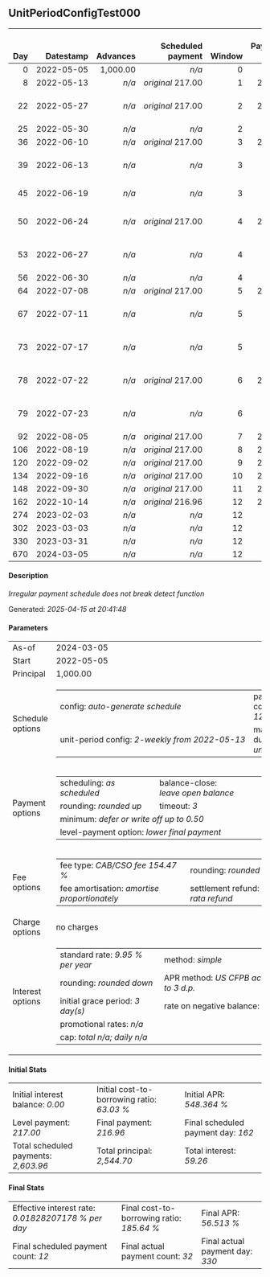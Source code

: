 <h2>UnitPeriodConfigTest000</h2>
<table>
    <thead style="vertical-align: bottom;">
        <th style="text-align: right;">Day</th>
        <th style="text-align: right;">Datestamp</th>
        <th style="text-align: right;">Advances</th>
        <th style="text-align: right;">Scheduled payment</th>
        <th style="text-align: right;">Window</th>
        <th style="text-align: right;">Payment due</th>
        <th style="text-align: right;">Actual payments</th>
        <th style="text-align: right;">Generated payment</th>
        <th style="text-align: right;">Net effect</th>
        <th style="text-align: right;">Payment status</th>
        <th style="text-align: right;">Balance status</th>
        <th style="text-align: right;">Simple interest</th>
        <th style="text-align: right;">New interest</th>
        <th style="text-align: right;">New charges</th>
        <th style="text-align: right;">Principal portion</th>
        <th style="text-align: right;">Fee portion</th>
        <th style="text-align: right;">Interest portion</th>
        <th style="text-align: right;">Charges portion</th>
        <th style="text-align: right;">Fee refund</th>
        <th style="text-align: right;">Principal balance</th>
        <th style="text-align: right;">Fee balance</th>
        <th style="text-align: right;">Interest balance</th>
        <th style="text-align: right;">Charges balance</th>
        <th style="text-align: right;">Settlement figure</th>
        <th style="text-align: right;">Fee refund if&nbsp;settled</th>
    </thead>
    <tr style="text-align: right;">
        <td class="ci00">0</td>
        <td class="ci01" style="white-space: nowrap;">2022-05-05</td>
        <td class="ci02">1,000.00</td>
        <td class="ci03" style="white-space: nowrap;"><i>n/a<i></td>
        <td class="ci04">0</td>
        <td class="ci05">0.00</td>
        <td class="ci06"><i>n/a</i></td>
        <td class="ci07"><i>n/a</i></td>
        <td class="ci08">0.00</td>
        <td class="ci09"><i>none&nbsp;scheduled</i></td>
        <td class="ci10">open</td>
        <td class="ci13">0.0000</td>
        <td class="ci14">0.0000</td>
        <td class="ci15"><i>n/a</i></td>
        <td class="ci16">0.00</td>
        <td class="ci17">0.00</td>
        <td class="ci18">0.00</td>
        <td class="ci19">0.00</td>
        <td class="ci20">0.00</td>
        <td class="ci21">1,000.00</td>
        <td class="ci22">1,544.70</td>
        <td class="ci23">0.0000</td>
        <td class="ci24">0.00</td>
        <td class="ci25">2,544.70</td>
        <td class="ci26">1,544.70</td>
    </tr>
    <tr style="text-align: right;">
        <td class="ci00">8</td>
        <td class="ci01" style="white-space: nowrap;">2022-05-13</td>
        <td class="ci02"><i>n/a</i></td>
        <td class="ci03" style="white-space: nowrap;"><i>original</i> 217.00</td>
        <td class="ci04">1</td>
        <td class="ci05">217.00</td>
        <td class="ci06"><i>confirmed</i>&nbsp;217.00</td>
        <td class="ci07"><i>n/a</i></td>
        <td class="ci08">217.00</td>
        <td class="ci09"><i>payment&nbsp;made</i></td>
        <td class="ci10">open</td>
        <td class="ci13">5.5495</td>
        <td class="ci14">5.5495</td>
        <td class="ci15"><i>n/a</i></td>
        <td class="ci16">83.09</td>
        <td class="ci17">128.37</td>
        <td class="ci18">5.54</td>
        <td class="ci19">0.00</td>
        <td class="ci20">1,468.42</td>
        <td class="ci21">916.91</td>
        <td class="ci22">1,416.33</td>
        <td class="ci23">0.0000</td>
        <td class="ci24">0.00</td>
        <td class="ci25">864.82</td>
        <td class="ci26">1,468.42</td>
    </tr>
    <tr style="text-align: right;">
        <td class="ci00">22</td>
        <td class="ci01" style="white-space: nowrap;">2022-05-27</td>
        <td class="ci02"><i>n/a</i></td>
        <td class="ci03" style="white-space: nowrap;"><i>original</i> 217.00</td>
        <td class="ci04">2</td>
        <td class="ci05">217.00</td>
        <td class="ci06">217.00&nbsp;<i>failed</i><br/>217.00&nbsp;<i>failed</i><br/>217.00&nbsp;<i>failed</i></td>
        <td class="ci07"><i>n/a</i></td>
        <td class="ci08">0.00</td>
        <td class="ci09"><i>paid&nbsp;later&nbsp;in&nbsp;full</i></td>
        <td class="ci10">open</td>
        <td class="ci13">8.9047</td>
        <td class="ci14">8.9047</td>
        <td class="ci15"><i>n/a</i></td>
        <td class="ci16">0.00</td>
        <td class="ci17">0.00</td>
        <td class="ci18">0.00</td>
        <td class="ci19">0.00</td>
        <td class="ci20">1,334.93</td>
        <td class="ci21">916.91</td>
        <td class="ci22">1,416.33</td>
        <td class="ci23">8.9047</td>
        <td class="ci24">0.00</td>
        <td class="ci25">1,007.21</td>
        <td class="ci26">1,334.93</td>
    </tr>
    <tr style="text-align: right;">
        <td class="ci00">25</td>
        <td class="ci01" style="white-space: nowrap;">2022-05-30</td>
        <td class="ci02"><i>n/a</i></td>
        <td class="ci03" style="white-space: nowrap;"><i>n/a<i></td>
        <td class="ci04">2</td>
        <td class="ci05">0.00</td>
        <td class="ci06"><i>confirmed</i>&nbsp;217.00</td>
        <td class="ci07"><i>n/a</i></td>
        <td class="ci08">217.00</td>
        <td class="ci09"><i>extra&nbsp;payment</i></td>
        <td class="ci10">open</td>
        <td class="ci13">1.9081</td>
        <td class="ci14">1.9081</td>
        <td class="ci15"><i>n/a</i></td>
        <td class="ci16">81.02</td>
        <td class="ci17">125.17</td>
        <td class="ci18">10.81</td>
        <td class="ci19">0.00</td>
        <td class="ci20">1,306.33</td>
        <td class="ci21">835.89</td>
        <td class="ci22">1,291.16</td>
        <td class="ci23">0.0000</td>
        <td class="ci24">0.00</td>
        <td class="ci25">820.72</td>
        <td class="ci26">1,306.33</td>
    </tr>
    <tr style="text-align: right;">
        <td class="ci00">36</td>
        <td class="ci01" style="white-space: nowrap;">2022-06-10</td>
        <td class="ci02"><i>n/a</i></td>
        <td class="ci03" style="white-space: nowrap;"><i>original</i> 217.00</td>
        <td class="ci04">3</td>
        <td class="ci05">217.00</td>
        <td class="ci06"><i>n/a</i></td>
        <td class="ci07"><i>n/a</i></td>
        <td class="ci08">0.00</td>
        <td class="ci09"><i>paid&nbsp;later&nbsp;in&nbsp;full</i></td>
        <td class="ci10">open</td>
        <td class="ci13">6.3782</td>
        <td class="ci14">6.3782</td>
        <td class="ci15"><i>n/a</i></td>
        <td class="ci16">0.00</td>
        <td class="ci17">0.00</td>
        <td class="ci18">0.00</td>
        <td class="ci19">0.00</td>
        <td class="ci20">1,201.44</td>
        <td class="ci21">835.89</td>
        <td class="ci22">1,291.16</td>
        <td class="ci23">6.3782</td>
        <td class="ci24">0.00</td>
        <td class="ci25">931.98</td>
        <td class="ci26">1,201.44</td>
    </tr>
    <tr style="text-align: right;">
        <td class="ci00">39</td>
        <td class="ci01" style="white-space: nowrap;">2022-06-13</td>
        <td class="ci02"><i>n/a</i></td>
        <td class="ci03" style="white-space: nowrap;"><i>n/a<i></td>
        <td class="ci04">3</td>
        <td class="ci05">0.00</td>
        <td class="ci06">217.00&nbsp;<i>failed</i><br/>217.00&nbsp;<i>failed</i><br/>217.00&nbsp;<i>failed</i></td>
        <td class="ci07"><i>n/a</i></td>
        <td class="ci08">0.00</td>
        <td class="ci09"><i>nothing&nbsp;due</i></td>
        <td class="ci10">open</td>
        <td class="ci13">1.7395</td>
        <td class="ci14">1.7395</td>
        <td class="ci15"><i>n/a</i></td>
        <td class="ci16">0.00</td>
        <td class="ci17">0.00</td>
        <td class="ci18">0.00</td>
        <td class="ci19">0.00</td>
        <td class="ci20">1,172.83</td>
        <td class="ci21">835.89</td>
        <td class="ci22">1,291.16</td>
        <td class="ci23">8.1178</td>
        <td class="ci24">0.00</td>
        <td class="ci25">962.33</td>
        <td class="ci26">1,172.83</td>
    </tr>
    <tr style="text-align: right;">
        <td class="ci00">45</td>
        <td class="ci01" style="white-space: nowrap;">2022-06-19</td>
        <td class="ci02"><i>n/a</i></td>
        <td class="ci03" style="white-space: nowrap;"><i>n/a<i></td>
        <td class="ci04">3</td>
        <td class="ci05">0.00</td>
        <td class="ci06">217.00&nbsp;<i>failed</i><br/><i>confirmed</i>&nbsp;217.00</td>
        <td class="ci07"><i>n/a</i></td>
        <td class="ci08">217.00</td>
        <td class="ci09"><i>extra&nbsp;payment</i></td>
        <td class="ci10">open</td>
        <td class="ci13">3.4790</td>
        <td class="ci14">3.4790</td>
        <td class="ci15"><i>n/a</i></td>
        <td class="ci16">80.72</td>
        <td class="ci17">124.69</td>
        <td class="ci18">11.59</td>
        <td class="ci19">0.00</td>
        <td class="ci20">1,115.62</td>
        <td class="ci21">755.17</td>
        <td class="ci22">1,166.47</td>
        <td class="ci23">0.0000</td>
        <td class="ci24">0.00</td>
        <td class="ci25">806.02</td>
        <td class="ci26">1,115.62</td>
    </tr>
    <tr style="text-align: right;">
        <td class="ci00">50</td>
        <td class="ci01" style="white-space: nowrap;">2022-06-24</td>
        <td class="ci02"><i>n/a</i></td>
        <td class="ci03" style="white-space: nowrap;"><i>original</i> 217.00</td>
        <td class="ci04">4</td>
        <td class="ci05">217.00</td>
        <td class="ci06">217.00&nbsp;<i>failed</i><br/>217.00&nbsp;<i>failed</i><br/>217.00&nbsp;<i>failed</i></td>
        <td class="ci07"><i>n/a</i></td>
        <td class="ci08">0.00</td>
        <td class="ci09"><i>paid&nbsp;later&nbsp;in&nbsp;full</i></td>
        <td class="ci10">open</td>
        <td class="ci13">2.6192</td>
        <td class="ci14">2.6192</td>
        <td class="ci15"><i>n/a</i></td>
        <td class="ci16">0.00</td>
        <td class="ci17">0.00</td>
        <td class="ci18">0.00</td>
        <td class="ci19">0.00</td>
        <td class="ci20">1,067.95</td>
        <td class="ci21">755.17</td>
        <td class="ci22">1,166.47</td>
        <td class="ci23">2.6192</td>
        <td class="ci24">0.00</td>
        <td class="ci25">856.30</td>
        <td class="ci26">1,067.95</td>
    </tr>
    <tr style="text-align: right;">
        <td class="ci00">53</td>
        <td class="ci01" style="white-space: nowrap;">2022-06-27</td>
        <td class="ci02"><i>n/a</i></td>
        <td class="ci03" style="white-space: nowrap;"><i>n/a<i></td>
        <td class="ci04">4</td>
        <td class="ci05">0.00</td>
        <td class="ci06">217.00&nbsp;<i>failed</i><br/>217.00&nbsp;<i>failed</i><br/>217.00&nbsp;<i>failed</i></td>
        <td class="ci07"><i>n/a</i></td>
        <td class="ci08">0.00</td>
        <td class="ci09"><i>nothing&nbsp;due</i></td>
        <td class="ci10">open</td>
        <td class="ci13">1.5715</td>
        <td class="ci14">1.5715</td>
        <td class="ci15"><i>n/a</i></td>
        <td class="ci16">0.00</td>
        <td class="ci17">0.00</td>
        <td class="ci18">0.00</td>
        <td class="ci19">0.00</td>
        <td class="ci20">1,039.34</td>
        <td class="ci21">755.17</td>
        <td class="ci22">1,166.47</td>
        <td class="ci23">4.1908</td>
        <td class="ci24">0.00</td>
        <td class="ci25">886.49</td>
        <td class="ci26">1,039.34</td>
    </tr>
    <tr style="text-align: right;">
        <td class="ci00">56</td>
        <td class="ci01" style="white-space: nowrap;">2022-06-30</td>
        <td class="ci02"><i>n/a</i></td>
        <td class="ci03" style="white-space: nowrap;"><i>n/a<i></td>
        <td class="ci04">4</td>
        <td class="ci05">0.00</td>
        <td class="ci06"><i>confirmed</i>&nbsp;217.00</td>
        <td class="ci07"><i>n/a</i></td>
        <td class="ci08">217.00</td>
        <td class="ci09"><i>extra&nbsp;payment</i></td>
        <td class="ci10">open</td>
        <td class="ci13">1.5715</td>
        <td class="ci14">1.5715</td>
        <td class="ci15"><i>n/a</i></td>
        <td class="ci16">83.01</td>
        <td class="ci17">128.23</td>
        <td class="ci18">5.76</td>
        <td class="ci19">0.00</td>
        <td class="ci20">1,010.73</td>
        <td class="ci21">672.16</td>
        <td class="ci22">1,038.24</td>
        <td class="ci23">0.0000</td>
        <td class="ci24">0.00</td>
        <td class="ci25">699.67</td>
        <td class="ci26">1,010.73</td>
    </tr>
    <tr style="text-align: right;">
        <td class="ci00">64</td>
        <td class="ci01" style="white-space: nowrap;">2022-07-08</td>
        <td class="ci02"><i>n/a</i></td>
        <td class="ci03" style="white-space: nowrap;"><i>original</i> 217.00</td>
        <td class="ci04">5</td>
        <td class="ci05">217.00</td>
        <td class="ci06"><i>n/a</i></td>
        <td class="ci07"><i>n/a</i></td>
        <td class="ci08">0.00</td>
        <td class="ci09"><i>missed&nbsp;payment</i></td>
        <td class="ci10">open</td>
        <td class="ci13">3.7301</td>
        <td class="ci14">3.7301</td>
        <td class="ci15"><i>n/a</i></td>
        <td class="ci16">0.00</td>
        <td class="ci17">0.00</td>
        <td class="ci18">0.00</td>
        <td class="ci19">0.00</td>
        <td class="ci20">934.45</td>
        <td class="ci21">672.16</td>
        <td class="ci22">1,038.24</td>
        <td class="ci23">3.7301</td>
        <td class="ci24">0.00</td>
        <td class="ci25">779.68</td>
        <td class="ci26">934.45</td>
    </tr>
    <tr style="text-align: right;">
        <td class="ci00">67</td>
        <td class="ci01" style="white-space: nowrap;">2022-07-11</td>
        <td class="ci02"><i>n/a</i></td>
        <td class="ci03" style="white-space: nowrap;"><i>n/a<i></td>
        <td class="ci04">5</td>
        <td class="ci05">0.00</td>
        <td class="ci06">217.00&nbsp;<i>failed</i><br/>217.00&nbsp;<i>failed</i><br/>217.00&nbsp;<i>failed</i></td>
        <td class="ci07"><i>n/a</i></td>
        <td class="ci08">0.00</td>
        <td class="ci09"><i>nothing&nbsp;due</i></td>
        <td class="ci10">open</td>
        <td class="ci13">1.3988</td>
        <td class="ci14">1.3988</td>
        <td class="ci15"><i>n/a</i></td>
        <td class="ci16">0.00</td>
        <td class="ci17">0.00</td>
        <td class="ci18">0.00</td>
        <td class="ci19">0.00</td>
        <td class="ci20">905.85</td>
        <td class="ci21">672.16</td>
        <td class="ci22">1,038.24</td>
        <td class="ci23">5.1289</td>
        <td class="ci24">0.00</td>
        <td class="ci25">809.67</td>
        <td class="ci26">905.85</td>
    </tr>
    <tr style="text-align: right;">
        <td class="ci00">73</td>
        <td class="ci01" style="white-space: nowrap;">2022-07-17</td>
        <td class="ci02"><i>n/a</i></td>
        <td class="ci03" style="white-space: nowrap;"><i>n/a<i></td>
        <td class="ci04">5</td>
        <td class="ci05">0.00</td>
        <td class="ci06">217.00&nbsp;<i>failed</i><br/>217.00&nbsp;<i>failed</i><br/>217.00&nbsp;<i>failed</i></td>
        <td class="ci07"><i>n/a</i></td>
        <td class="ci08">0.00</td>
        <td class="ci09"><i>nothing&nbsp;due</i></td>
        <td class="ci10">open</td>
        <td class="ci13">2.7976</td>
        <td class="ci14">2.7976</td>
        <td class="ci15"><i>n/a</i></td>
        <td class="ci16">0.00</td>
        <td class="ci17">0.00</td>
        <td class="ci18">0.00</td>
        <td class="ci19">0.00</td>
        <td class="ci20">848.64</td>
        <td class="ci21">672.16</td>
        <td class="ci22">1,038.24</td>
        <td class="ci23">7.9264</td>
        <td class="ci24">0.00</td>
        <td class="ci25">869.68</td>
        <td class="ci26">848.64</td>
    </tr>
    <tr style="text-align: right;">
        <td class="ci00">78</td>
        <td class="ci01" style="white-space: nowrap;">2022-07-22</td>
        <td class="ci02"><i>n/a</i></td>
        <td class="ci03" style="white-space: nowrap;"><i>original</i> 217.00</td>
        <td class="ci04">6</td>
        <td class="ci05">217.00</td>
        <td class="ci06">217.00&nbsp;<i>failed</i><br/>217.00&nbsp;<i>failed</i><br/>217.00&nbsp;<i>failed</i></td>
        <td class="ci07"><i>n/a</i></td>
        <td class="ci08">0.00</td>
        <td class="ci09"><i>missed&nbsp;payment</i></td>
        <td class="ci10">open</td>
        <td class="ci13">2.3313</td>
        <td class="ci14">2.3313</td>
        <td class="ci15"><i>n/a</i></td>
        <td class="ci16">0.00</td>
        <td class="ci17">0.00</td>
        <td class="ci18">0.00</td>
        <td class="ci19">0.00</td>
        <td class="ci20">800.96</td>
        <td class="ci21">672.16</td>
        <td class="ci22">1,038.24</td>
        <td class="ci23">10.2577</td>
        <td class="ci24">0.00</td>
        <td class="ci25">919.69</td>
        <td class="ci26">800.96</td>
    </tr>
    <tr style="text-align: right;">
        <td class="ci00">79</td>
        <td class="ci01" style="white-space: nowrap;">2022-07-23</td>
        <td class="ci02"><i>n/a</i></td>
        <td class="ci03" style="white-space: nowrap;"><i>n/a<i></td>
        <td class="ci04">6</td>
        <td class="ci05">0.00</td>
        <td class="ci06">217.00&nbsp;<i>failed</i><br/>217.00&nbsp;<i>failed</i><br/>217.00&nbsp;<i>failed</i></td>
        <td class="ci07"><i>n/a</i></td>
        <td class="ci08">0.00</td>
        <td class="ci09"><i>nothing&nbsp;due</i></td>
        <td class="ci10">open</td>
        <td class="ci13">0.4663</td>
        <td class="ci14">0.4663</td>
        <td class="ci15"><i>n/a</i></td>
        <td class="ci16">0.00</td>
        <td class="ci17">0.00</td>
        <td class="ci18">0.00</td>
        <td class="ci19">0.00</td>
        <td class="ci20">791.43</td>
        <td class="ci21">672.16</td>
        <td class="ci22">1,038.24</td>
        <td class="ci23">10.7240</td>
        <td class="ci24">0.00</td>
        <td class="ci25">929.69</td>
        <td class="ci26">791.43</td>
    </tr>
    <tr style="text-align: right;">
        <td class="ci00">92</td>
        <td class="ci01" style="white-space: nowrap;">2022-08-05</td>
        <td class="ci02"><i>n/a</i></td>
        <td class="ci03" style="white-space: nowrap;"><i>original</i> 217.00</td>
        <td class="ci04">7</td>
        <td class="ci05">217.00</td>
        <td class="ci06"><i>n/a</i></td>
        <td class="ci07"><i>n/a</i></td>
        <td class="ci08">0.00</td>
        <td class="ci09"><i>missed&nbsp;payment</i></td>
        <td class="ci10">open</td>
        <td class="ci13">6.0614</td>
        <td class="ci14">6.0614</td>
        <td class="ci15"><i>n/a</i></td>
        <td class="ci16">0.00</td>
        <td class="ci17">0.00</td>
        <td class="ci18">0.00</td>
        <td class="ci19">0.00</td>
        <td class="ci20">667.47</td>
        <td class="ci21">672.16</td>
        <td class="ci22">1,038.24</td>
        <td class="ci23">16.7854</td>
        <td class="ci24">0.00</td>
        <td class="ci25">1,059.71</td>
        <td class="ci26">667.47</td>
    </tr>
    <tr style="text-align: right;">
        <td class="ci00">106</td>
        <td class="ci01" style="white-space: nowrap;">2022-08-19</td>
        <td class="ci02"><i>n/a</i></td>
        <td class="ci03" style="white-space: nowrap;"><i>original</i> 217.00</td>
        <td class="ci04">8</td>
        <td class="ci05">217.00</td>
        <td class="ci06"><i>n/a</i></td>
        <td class="ci07"><i>n/a</i></td>
        <td class="ci08">0.00</td>
        <td class="ci09"><i>missed&nbsp;payment</i></td>
        <td class="ci10">open</td>
        <td class="ci13">6.5276</td>
        <td class="ci14">6.5276</td>
        <td class="ci15"><i>n/a</i></td>
        <td class="ci16">0.00</td>
        <td class="ci17">0.00</td>
        <td class="ci18">0.00</td>
        <td class="ci19">0.00</td>
        <td class="ci20">533.98</td>
        <td class="ci21">672.16</td>
        <td class="ci22">1,038.24</td>
        <td class="ci23">23.3130</td>
        <td class="ci24">0.00</td>
        <td class="ci25">1,199.73</td>
        <td class="ci26">533.98</td>
    </tr>
    <tr style="text-align: right;">
        <td class="ci00">120</td>
        <td class="ci01" style="white-space: nowrap;">2022-09-02</td>
        <td class="ci02"><i>n/a</i></td>
        <td class="ci03" style="white-space: nowrap;"><i>original</i> 217.00</td>
        <td class="ci04">9</td>
        <td class="ci05">217.00</td>
        <td class="ci06"><i>n/a</i></td>
        <td class="ci07"><i>n/a</i></td>
        <td class="ci08">0.00</td>
        <td class="ci09"><i>missed&nbsp;payment</i></td>
        <td class="ci10">open</td>
        <td class="ci13">6.5276</td>
        <td class="ci14">6.5276</td>
        <td class="ci15"><i>n/a</i></td>
        <td class="ci16">0.00</td>
        <td class="ci17">0.00</td>
        <td class="ci18">0.00</td>
        <td class="ci19">0.00</td>
        <td class="ci20">400.48</td>
        <td class="ci21">672.16</td>
        <td class="ci22">1,038.24</td>
        <td class="ci23">29.8406</td>
        <td class="ci24">0.00</td>
        <td class="ci25">1,339.76</td>
        <td class="ci26">400.48</td>
    </tr>
    <tr style="text-align: right;">
        <td class="ci00">134</td>
        <td class="ci01" style="white-space: nowrap;">2022-09-16</td>
        <td class="ci02"><i>n/a</i></td>
        <td class="ci03" style="white-space: nowrap;"><i>original</i> 217.00</td>
        <td class="ci04">10</td>
        <td class="ci05">217.00</td>
        <td class="ci06"><i>n/a</i></td>
        <td class="ci07"><i>n/a</i></td>
        <td class="ci08">0.00</td>
        <td class="ci09"><i>missed&nbsp;payment</i></td>
        <td class="ci10">open</td>
        <td class="ci13">6.5276</td>
        <td class="ci14">6.5276</td>
        <td class="ci15"><i>n/a</i></td>
        <td class="ci16">0.00</td>
        <td class="ci17">0.00</td>
        <td class="ci18">0.00</td>
        <td class="ci19">0.00</td>
        <td class="ci20">266.99</td>
        <td class="ci21">672.16</td>
        <td class="ci22">1,038.24</td>
        <td class="ci23">36.3683</td>
        <td class="ci24">0.00</td>
        <td class="ci25">1,479.77</td>
        <td class="ci26">266.99</td>
    </tr>
    <tr style="text-align: right;">
        <td class="ci00">148</td>
        <td class="ci01" style="white-space: nowrap;">2022-09-30</td>
        <td class="ci02"><i>n/a</i></td>
        <td class="ci03" style="white-space: nowrap;"><i>original</i> 217.00</td>
        <td class="ci04">11</td>
        <td class="ci05">217.00</td>
        <td class="ci06"><i>n/a</i></td>
        <td class="ci07"><i>n/a</i></td>
        <td class="ci08">0.00</td>
        <td class="ci09"><i>missed&nbsp;payment</i></td>
        <td class="ci10">open</td>
        <td class="ci13">6.5276</td>
        <td class="ci14">6.5276</td>
        <td class="ci15"><i>n/a</i></td>
        <td class="ci16">0.00</td>
        <td class="ci17">0.00</td>
        <td class="ci18">0.00</td>
        <td class="ci19">0.00</td>
        <td class="ci20">133.50</td>
        <td class="ci21">672.16</td>
        <td class="ci22">1,038.24</td>
        <td class="ci23">42.8959</td>
        <td class="ci24">0.00</td>
        <td class="ci25">1,619.79</td>
        <td class="ci26">133.50</td>
    </tr>
    <tr style="text-align: right;">
        <td class="ci00">162</td>
        <td class="ci01" style="white-space: nowrap;">2022-10-14</td>
        <td class="ci02"><i>n/a</i></td>
        <td class="ci03" style="white-space: nowrap;"><i>original</i> 216.96</td>
        <td class="ci04">12</td>
        <td class="ci05">216.96</td>
        <td class="ci06"><i>n/a</i></td>
        <td class="ci07"><i>n/a</i></td>
        <td class="ci08">0.00</td>
        <td class="ci09"><i>paid&nbsp;later&nbsp;in&nbsp;full</i></td>
        <td class="ci10">open</td>
        <td class="ci13">6.5276</td>
        <td class="ci14">6.5276</td>
        <td class="ci15"><i>n/a</i></td>
        <td class="ci16">0.00</td>
        <td class="ci17">0.00</td>
        <td class="ci18">0.00</td>
        <td class="ci19">0.00</td>
        <td class="ci20">0.00</td>
        <td class="ci21">672.16</td>
        <td class="ci22">1,038.24</td>
        <td class="ci23">49.4235</td>
        <td class="ci24">0.00</td>
        <td class="ci25">1,759.82</td>
        <td class="ci26">0.00</td>
    </tr>
    <tr style="text-align: right;">
        <td class="ci00">274</td>
        <td class="ci01" style="white-space: nowrap;">2023-02-03</td>
        <td class="ci02"><i>n/a</i></td>
        <td class="ci03" style="white-space: nowrap;"><i>n/a<i></td>
        <td class="ci04">12</td>
        <td class="ci05">0.00</td>
        <td class="ci06">260.36&nbsp;<i>failed</i></td>
        <td class="ci07"><i>n/a</i></td>
        <td class="ci08">0.00</td>
        <td class="ci09"><i>nothing&nbsp;due</i></td>
        <td class="ci10">open</td>
        <td class="ci13">52.2211</td>
        <td class="ci14">52.2211</td>
        <td class="ci15"><i>n/a</i></td>
        <td class="ci16">0.00</td>
        <td class="ci17">0.00</td>
        <td class="ci18">0.00</td>
        <td class="ci19">0.00</td>
        <td class="ci20">0.00</td>
        <td class="ci21">672.16</td>
        <td class="ci22">1,038.24</td>
        <td class="ci23">101.6446</td>
        <td class="ci24">0.00</td>
        <td class="ci25">1,812.04</td>
        <td class="ci26">0.00</td>
    </tr>
    <tr style="text-align: right;">
        <td class="ci00">302</td>
        <td class="ci01" style="white-space: nowrap;">2023-03-03</td>
        <td class="ci02"><i>n/a</i></td>
        <td class="ci03" style="white-space: nowrap;"><i>n/a<i></td>
        <td class="ci04">12</td>
        <td class="ci05">0.00</td>
        <td class="ci06">260.36&nbsp;<i>failed</i></td>
        <td class="ci07"><i>n/a</i></td>
        <td class="ci08">0.00</td>
        <td class="ci09"><i>nothing&nbsp;due</i></td>
        <td class="ci10">open</td>
        <td class="ci13">13.0553</td>
        <td class="ci14">13.0553</td>
        <td class="ci15"><i>n/a</i></td>
        <td class="ci16">0.00</td>
        <td class="ci17">0.00</td>
        <td class="ci18">0.00</td>
        <td class="ci19">0.00</td>
        <td class="ci20">0.00</td>
        <td class="ci21">672.16</td>
        <td class="ci22">1,038.24</td>
        <td class="ci23">114.6999</td>
        <td class="ci24">0.00</td>
        <td class="ci25">1,825.09</td>
        <td class="ci26">0.00</td>
    </tr>
    <tr style="text-align: right;">
        <td class="ci00">330</td>
        <td class="ci01" style="white-space: nowrap;">2023-03-31</td>
        <td class="ci02"><i>n/a</i></td>
        <td class="ci03" style="white-space: nowrap;"><i>n/a<i></td>
        <td class="ci04">12</td>
        <td class="ci05">0.00</td>
        <td class="ci06"><i>confirmed</i>&nbsp;217.00</td>
        <td class="ci07"><i>n/a</i></td>
        <td class="ci08">217.00</td>
        <td class="ci09"><i>extra&nbsp;payment</i></td>
        <td class="ci10">open</td>
        <td class="ci13">13.0553</td>
        <td class="ci14">13.0553</td>
        <td class="ci15"><i>n/a</i></td>
        <td class="ci16">35.07</td>
        <td class="ci17">54.18</td>
        <td class="ci18">127.75</td>
        <td class="ci19">0.00</td>
        <td class="ci20">0.00</td>
        <td class="ci21">637.09</td>
        <td class="ci22">984.06</td>
        <td class="ci23">0.0000</td>
        <td class="ci24">0.00</td>
        <td class="ci25">1,621.15</td>
        <td class="ci26">0.00</td>
    </tr>
    <tr style="text-align: right;">
        <td class="ci00">670</td>
        <td class="ci01" style="white-space: nowrap;">2024-03-05</td>
        <td class="ci02"><i>n/a</i></td>
        <td class="ci03" style="white-space: nowrap;"><i>n/a<i></td>
        <td class="ci04">12</td>
        <td class="ci05">0.00</td>
        <td class="ci06"><i>n/a</i></td>
        <td class="ci07">1,771.40</td>
        <td class="ci08">1,771.40</td>
        <td class="ci09"><i>generated</i></td>
        <td class="ci10">closed</td>
        <td class="ci13">150.2562</td>
        <td class="ci14">150.2562</td>
        <td class="ci15"><i>n/a</i></td>
        <td class="ci16">637.09</td>
        <td class="ci17">984.06</td>
        <td class="ci18">150.25</td>
        <td class="ci19">0.00</td>
        <td class="ci20">0.00</td>
        <td class="ci21">0.00</td>
        <td class="ci22">0.00</td>
        <td class="ci23">0.0000</td>
        <td class="ci24">0.00</td>
        <td class="ci25">1,771.40</td>
        <td class="ci26">0.00</td>
    </tr>
</table>
<p><h4>Description</h4><i>Irregular payment schedule does not break detect function</i></p><p>Generated: <i>2025-04-15 at 20:41:48</i></p><h4>Parameters</h4>
<table>
    <tr>
        <td>As-of</td>
        <td>2024-03-05</td>
    </tr>
    <tr>
        <td>Start</td>
        <td>2022-05-05</td>
    </tr>
    <tr>
        <td>Principal</td>
        <td>1,000.00</td>
    </tr>
    <tr>
        <td>Schedule options</td>
        <td>
            <table>
                <tr>
                    <td>config: <i>auto-generate schedule</i></td>
                    <td>payment count: <i>12</i></td>
                </tr>
                <tr>
                    <td style="white-space: nowrap;">unit-period config: <i>2-weekly from 2022-05-13</i></td>
                    <td>max duration: <i>unlimited</i></td>
                </tr>
            </table>
        </td>
    </tr>
    <tr>
        <td>Payment options</td>
        <td>
            <table>
                <tr>
                    <td>scheduling: <i>as scheduled</i></td>
                    <td>balance-close: <i>leave&nbsp;open&nbsp;balance</i></td>
                </tr>
                <tr>
                    <td>rounding: <i>rounded up</i></td>
                    <td>timeout: <i>3</i></td>
                </tr>
                <tr>
                    <td colspan='2'>minimum: <i>defer&nbsp;or&nbsp;write&nbsp;off&nbsp;up&nbsp;to&nbsp;0.50</i></td>
                </tr>
                <tr>
                    <td colspan='2'>level-payment option: <i>lower&nbsp;final&nbsp;payment</i></td>
                </tr>
            </table>
        </td>
    </tr>
    <tr>
        <td>Fee options</td>
        <td>
            <table>
                <tr>
                    <td>fee type: <i><i>CAB/CSO fee</i> 154.47 %</i></td>
                    <td>rounding: <i>rounded down</i></td>
                </tr>
                <tr>
                    <td>fee amortisation: <i>amortise proportionately</i></td>
                    <td>settlement refund: <i>pro-rata refund</i></td>
                </tr>
            </table>
        </td>
    </tr>
    <tr>
        <td>Charge options</td>
        <td>no charges
        </td>
    </tr>
    <tr>
        <td>Interest options</td>
        <td>
            <table>
                <tr>
                    <td>standard rate: <i>9.95 % per year</i></td>
                    <td>method: <i>simple</i></td>
                </tr>
                <tr>
                    <td>rounding: <i>rounded down</i></td>
                    <td>APR method: <i>US CFPB actuarial to 3 d.p.</i></td>
                </tr>
                <tr>
                    <td>initial grace period: <i>3 day(s)</i></td>
                    <td>rate on negative balance: <i>zero</i></td>
                </tr>
                <tr>
                    <td colspan="2">promotional rates: <i><i>n/a</i></i></td>
                </tr>
                <tr>
                    <td colspan="2">cap: <i>total <i>n/a</i>; daily <i>n/a</i></td>
                </tr>
            </table>
        </td>
    </tr>
</table><h4>Initial Stats</h4>
<table>
    <tr>
        <td>Initial interest balance: <i>0.00</i></td>
        <td>Initial cost-to-borrowing ratio: <i>63.03 %</i></td>
        <td>Initial APR: <i>548.364 %</i></td>
    </tr>
    <tr>
        <td>Level payment: <i>217.00</i></td>
        <td>Final payment: <i>216.96</i></td>
        <td>Final scheduled payment day: <i>162</i></td>
    </tr>
    <tr>
        <td>Total scheduled payments: <i>2,603.96</i></td>
        <td>Total principal: <i>2,544.70</i></td>
        <td>Total interest: <i>59.26</i></td>
    </tr>
</table>
<h4>Final Stats</h4>
<table>
    <tr>
        <td>Effective interest rate: <i>0.01828207178 % per day</i></td>
        <td>Final cost-to-borrowing ratio: <i>185.64 %</i></td>
        <td>Final APR: <i>56.513 %</i></td>
    </tr>
    <tr>
        <td>Final scheduled payment count: <i>12</i></td>
        <td>Final actual payment count: <i>32</i></td>
        <td>Final actual payment day: <i>330</i></td>
    </tr>
</table>
